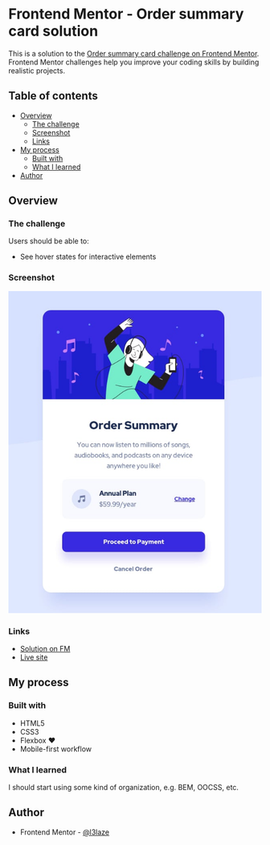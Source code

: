 # Frontend Mentor - Order summary card solution


This is a solution to the [Order summary card challenge on Frontend Mentor](https://www.frontendmentor.io/challenges/order-summary-component-QlPmajDUj). Frontend Mentor challenges help you improve your coding skills by building realistic projects. 


## Table of contents


- [Overview](#overview)
  - [The challenge](#the-challenge)
  - [Screenshot](#screenshot)
  - [Links](#links)
- [My process](#my-process)
  - [Built with](#built-with)
  - [What I learned](#what-i-learned)
- [Author](#author)


## Overview


### The challenge


Users should be able to:


- See hover states for interactive elements


### Screenshot


![](./images/screenshot.png)


### Links


- [Solution on FM](#)
- [Live site](https://l3laze.github.io/Frontend-Mentor-Solutions/Order-Summary-Component/index.html)


## My process


### Built with


- HTML5
- CSS3
- Flexbox &hearts;
- Mobile-first workflow


### What I learned


I should start using some kind of organization, e.g. BEM, OOCSS, etc.


## Author


- Frontend Mentor - [@l3laze](https://www.frontendmentor.io/profile/l3laze)

